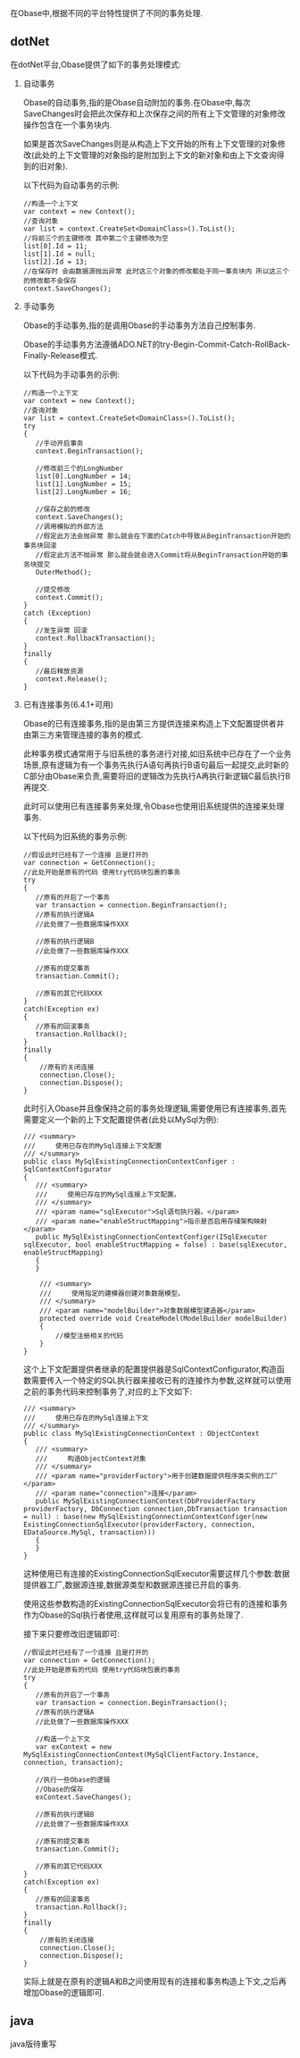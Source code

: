 在Obase中,根据不同的平台特性提供了不同的事务处理.
## dotNet
在dotNet平台,Obase提供了如下的事务处理模式:

1. 自动事务

   Obase的自动事务,指的是Obase自动附加的事务.在Obase中,每次SaveChanges时会把此次保存和上次保存之间的所有上下文管理的对象修改操作包含在一个事务块内.

   如果是首次SaveChanges则是从构造上下文开始的所有上下文管理的对象修改(此处的上下文管理的对象指的是附加到上下文的新对象和由上下文查询得到的旧对象).
   
   以下代码为自动事务的示例: 
   ```
   //构造一个上下文
   var context = new Context();
   //查询对象
   var list = context.CreateSet<DomainClass>().ToList();
   //将前三个的主键修改 其中第二个主键修改为空
   list[0].Id = 11;
   list[1].Id = null;
   list[2].Id = 13;
   //在保存时 会由数据源抛出异常 此时这三个对象的修改都处于同一事务块内 所以这三个的修改都不会保存
   context.SaveChanges();
   ```
2. 手动事务

   Obase的手动事务,指的是调用Obase的手动事务方法自己控制事务.

   Obase的手动事务方法遵循ADO.NET的try-Begin-Commit-Catch-RollBack-Finally-Release模式.

   以下代码为手动事务的示例:
   ```
   //构造一个上下文
   var context = new Context();
   //查询对象
   var list = context.CreateSet<DomainClass>().ToList();
   try
   {
      //手动开启事务
      context.BeginTransaction();

      //修改前三个的LongNumber
      list[0].LongNumber = 14;
      list[1].LongNumber = 15;
      list[2].LongNumber = 16;
   
      //保存之前的修改
      context.SaveChanges();
      //调用模拟的外部方法 
      //假定此方法会抛异常 那么就会在下面的Catch中导致从BeginTransaction开始的事务块回滚
      //假定此方法不抛异常 那么就会就会进入Commit将从BeginTransaction开始的事务块提交
      OuterMethod();
      
      //提交修改
      context.Commit();
   }
   catch (Exception)
   {
      //发生异常 回滚
      context.RollbackTransaction();
   }
   finally
   {
      //最后释放资源
      context.Release();
   }
   ```

3. 已有连接事务(6.4.1+可用)
   
   Obase的已有连接事务,指的是由第三方提供连接来构造上下文配置提供者并由第三方来管理连接的事务的模式.

   此种事务模式通常用于与旧系统的事务进行对接,如旧系统中已存在了一个业务场景,原有逻辑为有一个事务先执行A语句再执行B语句最后一起提交,此时新的C部分由Obase来负责,需要将旧的逻辑改为先执行A再执行新逻辑C最后执行B再提交.

   此时可以使用已有连接事务来处理,令Obase也使用旧系统提供的连接来处理事务.

   以下代码为旧系统的事务示例:

   ```
   //假设此时已经有了一个连接 且是打开的
   var connection = GetConnection();
   //此处开始是原有的代码 使用try代码块包裹的事务
   try
   {
      //原有的开启了一个事务
      var transaction = connection.BeginTransaction();
      //原有的执行逻辑A
      //此处做了一些数据库操作XXX
   
      //原有的执行逻辑B
      //此处做了一些数据库操作XXX
   
      //原有的提交事务
      transaction.Commit();
   
      //原有的其它代码XXX
   }
   catch(Exception ex)
   {
      //原有的回滚事务
      transaction.Rollback();
   }
   finally
   {
       //原有的关闭连接
       connection.Close();
       connection.Dispose();
   }
   ```
   此时引入Obase并且像保持之前的事务处理逻辑,需要使用已有连接事务,首先需要定义一个新的上下文配置提供者(此处以MySql为例):
   ```
   /// <summary>
   ///     使用已存在的MySql连接上下文配置
   /// </summary>
   public class MySqlExistingConnectionContextConfiger : SqlContextConfigurator
   {
      /// <summary>
      ///     使用已存在的MySql连接上下文配置。
      /// </summary>
      /// <param name="sqlExecutor">Sql语句执行器。</param>
      /// <param name="enableStructMapping">指示是否启用存储架构映射</param>
      public MySqlExistingConnectionContextConfiger(ISqlExecutor sqlExecutor, bool enableStructMapping = false) : base(sqlExecutor, enableStructMapping)
      {
      }
   
       /// <summary>
       ///     使用指定的建模器创建对象数据模型。
       /// </summary>
       /// <param name="modelBuilder">对象数据模型建造器</param>
       protected override void CreateModel(ModelBuilder modelBuilder)
       {
           //模型注册相关的代码
       }
   }
   ```
   这个上下文配置提供者继承的配置提供器是SqlContextConfigurator,构造函数需要传入一个特定的SQL执行器来接收已有的连接作为参数,这样就可以使用之前的事务代码来控制事务了,对应的上下文如下:
   ```
   /// <summary>
   ///     使用已存在的MySql连接上下文
   /// </summary>
   public class MySqlExistingConnectionContext : ObjectContext
   {
      /// <summary>
      ///     构造ObjectContext对象
      /// </summary>
      /// <param name="providerFactory">用于创建数据提供程序类实例的工厂</param>
      /// <param name="connection">连接</param>
      public MySqlExistingConnectionContext(DbProviderFactory providerFactory, DbConnection connection,DbTransaction transaction = null) : base(new MySqlExistingConnectionContextConfiger(new ExistingConnectionSqlExecutor(providerFactory, connection, EDataSource.MySql, transaction)))
      {
      }
   }
   ```
   这种使用已有连接的ExistingConnectionSqlExecutor需要这样几个参数:数据提供器工厂,数据源连接,数据源类型和数据源连接已开启的事务.

   使用这些参数构造的ExistingConnectionSqlExecutor会将已有的连接和事务作为Obase的Sql执行者使用,这样就可以复用原有的事务处理了.

   接下来只要修改旧逻辑即可:
   ```
   //假设此时已经有了一个连接 且是打开的
   var connection = GetConnection();
   //此处开始是原有的代码 使用try代码块包裹的事务
   try
   {
      //原有的开启了一个事务
      var transaction = connection.BeginTransaction();
      //原有的执行逻辑A
      //此处做了一些数据库操作XXX
   
      //构造一个上下文
      var exContext = new MySqlExistingConnectionContext(MySqlClientFactory.Instance, connection, transaction);
   
      //执行一些Obase的逻辑
      //Obase的保存
      exContext.SaveChanges();
   
      //原有的执行逻辑B
      //此处做了一些数据库操作XXX
   
      //原有的提交事务
      transaction.Commit();
   
      //原有的其它代码XXX
   }
   catch(Exception ex)
   {
      //原有的回滚事务
      transaction.Rollback();
   }
   finally
   {
       //原有的关闭连接
       connection.Close();
       connection.Dispose();
   }
   ```
   实际上就是在原有的逻辑A和B之间使用现有的连接和事务构造上下文,之后再增加Obase的逻辑即可.
## java

java版待重写